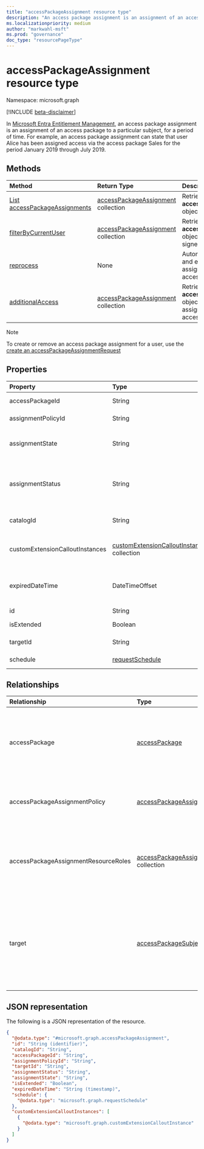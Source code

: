 ```yaml
---
title: "accessPackageAssignment resource type"
description: "An access package assignment is an assignment of an access package to a particular subject, for a period of time."
ms.localizationpriority: medium
author: "markwahl-msft"
ms.prod: "governance"
doc_type: "resourcePageType"
---
```


# accessPackageAssignment resource type

Namespace: microsoft.graph

[!INCLUDE [beta-disclaimer](../../includes/beta-disclaimer.md)]

In [Microsoft Entra Entitlement Management](entitlementmanagement-overview.md), an access package assignment is an assignment of an access package to a particular subject, for a period of time.  For example, an access package assignment can state that user Alice has been assigned access via the access package Sales for the period January 2019 through July 2019.

## Methods

| Method       | Return Type | Description |
|:-------------|:------------|:------------|
| [List accessPackageAssignments](../api/entitlementmanagement-list-accesspackageassignments.md) | [accessPackageAssignment](accesspackageassignment.md) collection | Retrieve a list of **accessPackageAssignment** objects. |
|[filterByCurrentUser](../api/accesspackageassignment-filterbycurrentuser.md)|[accessPackageAssignment](../resources/accesspackageassignment.md) collection|Retrieve the list of **accessPackageAssignment** objects filtered on the signed-in user.|
| [reprocess](../api/accesspackageassignment-reprocess.md) | None | Automatically reevaluate and enforce a user’s assignments for a specific access package.|
| [additionalAccess](../api/accesspackageassignment-additionalaccess.md) | [accessPackageAssignment](../resources/accesspackageassignment.md) collection|Retrieve the list of **accessPackageAssignment** objects for users who have assignments to incompatible access packages.|

> [!NOTE]
> To create or remove an access package assignment for a user, use the [create an accessPackageAssignmentRequest](../api/entitlementmanagement-post-accesspackageassignmentrequests.md)

## Properties

| Property     | Type        | Description |
|:-------------|:------------|:------------|
|accessPackageId|String|The identifier of the access package. Read-only.|
|assignmentPolicyId|String|The identifier of the access package assignment policy. Read-only.|
|assignmentState|String|The state of the access package assignment. Possible values are `Delivering`, `Delivered`, or `Expired`. Read-only. Supports `$filter` (`eq`).|
|assignmentStatus|String|More information about the assignment lifecycle.  Possible values include `Delivering`, `Delivered`, `NearExpiry1DayNotificationTriggered`, or `ExpiredNotificationTriggered`.  Read-only.|
|catalogId|String|The identifier of the catalog containing the access package. Read-only.|
|customExtensionCalloutInstances|[customExtensionCalloutInstance](customextensioncalloutinstance.md) collection|Information about all the custom extension calls that were made during the access package assignment workflow.|
|expiredDateTime|DateTimeOffset|The Timestamp type represents date and time information using ISO 8601 format and is always in UTC time. For example, midnight UTC on Jan 1, 2014 is `2014-01-01T00:00:00Z`|
|id|String| Read-only.|
|isExtended|Boolean|Indicates whether the access package assignment is extended. Read-only.|
|targetId|String| The ID of the subject with the assignment. Read-only.|
|schedule|[requestSchedule](requestschedule.md)| When the access assignment is to be in place. Read-only.|

## Relationships

| Relationship | Type        | Description |
|:-------------|:------------|:------------|
|accessPackage|[accessPackage](accesspackage.md)| Read-only. Nullable. Supports `$filter` (`eq`) on the **id** property and `$expand` query parameters.|
|accessPackageAssignmentPolicy|[accessPackageAssignmentPolicy](accesspackageassignmentpolicy.md)| Read-only. Nullable. Supports `$filter` (`eq`) on the **id** property|
|accessPackageAssignmentResourceRoles|[accessPackageAssignmentResourceRole](accesspackageassignmentresourcerole.md) collection| The resource roles delivered to the target user for this assignment. Read-only. Nullable.|
|target|[accessPackageSubject](accesspackagesubject.md)| The subject of the access package assignment. Read-only. Nullable. Supports `$expand`. Supports `$filter` (`eq`) on **objectId**. |

## JSON representation

The following is a JSON representation of the resource.

<!-- {
  "blockType": "resource",
  "keyProperty": "id",
  "@odata.type": "microsoft.graph.accessPackageAssignment",
  "openType": false
}
-->
``` json
{
  "@odata.type": "#microsoft.graph.accessPackageAssignment",
  "id": "String (identifier)",
  "catalogId": "String",
  "accessPackageId": "String",
  "assignmentPolicyId": "String",
  "targetId": "String",
  "assignmentStatus": "String",
  "assignmentState": "String",
  "isExtended": "Boolean",
  "expiredDateTime": "String (timestamp)",
  "schedule": {
    "@odata.type": "microsoft.graph.requestSchedule"
  },
  "customExtensionCalloutInstances": [
    {
      "@odata.type": "microsoft.graph.customExtensionCalloutInstance"
    }
  ]
}
```

<!-- uuid: 16cd6b66-4b1a-43a1-adaf-3a886856ed98
2019-02-04 14:57:30 UTC -->
<!-- {
  "type": "#page.annotation",
  "description": "accessPackageAssignment resource",
  "keywords": "",
  "section": "documentation",
  "tocPath": ""
}-->
